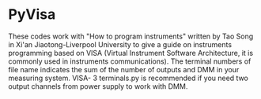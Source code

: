 # PyVisa
These codes work with "How to program instruments" written by Tao Song in Xi'an Jiaotong-Liverpool University to give a guide on instruments programming based on VISA (Virtual Instrument Software Architecture, it is commonly used in instruments communications).
The terminal numbers of file name indicates the sum of the number of outputs and DMM in your measuring system. VISA- 3 terminals.py is recommended if you need two output channels from power supply to work with DMM.
